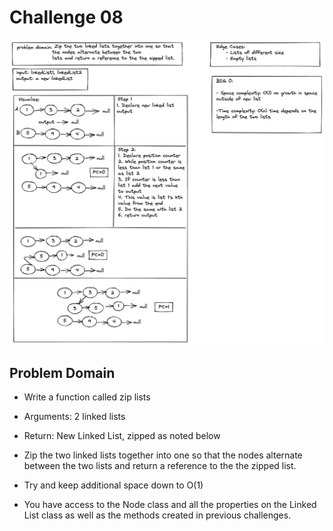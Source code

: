 # Challenge 08 
![image](./ZippedList.png)

## Problem Domain

- Write a function called zip lists

- Arguments: 2 linked lists
 
- Return: New Linked List, zipped as noted below

- Zip the two linked lists together into one so that the nodes alternate between the two lists and return a reference to the the zipped list.

- Try and keep additional space down to O(1)

- You have access to the Node class and all the properties on the Linked List class as well as the methods created in previous challenges.
